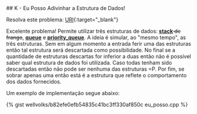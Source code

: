  <div id="eu_posso">
 
 </div>
## K - Eu Posso Adivinhar a Estrutura de Dados!

Resolva este problema:
[URI][uri-1340]{:target="_blank"}

Excelente problema! Permite utilizar três estruturas de dados: <a href="http://www.cplusplus.com/reference/stack/stack/"><b>stack</b></a><strike> de frango</strike>, <a href="http://www.cplusplus.com/reference/queue/queue/"><b>queue</b></a> e <a href="http://www.cplusplus.com/reference/queue/priority_queue/"><b>priority_queue</b></a>. A ideia é simular, ao "mesmo tempo", as três estruturas. Sem em algum momento a entrada ferir uma das estruturas então tal estrutura será descartada como possibilidade. No final se a quantidade de estruturas descartas for inferior a duas então não é possível saber qual estrutura de dados foi utilizada. Caso todas tenham sido descartadas então não pode ser nenhuma das estruturas =P. Por fim, se sobrar apenas uma então está é a estrutura que reflete o comportamento dos dados fornecidos.

Um exemplo de implementação segue abaixo:

{% gist wellvolks/b82efe0efb54835c41bc3ff330af850c eu_posso.cpp %}

[uri-1340]:		https://www.urionlinejudge.com.br/judge/pt/problems/view/1340

